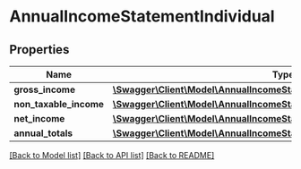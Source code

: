 # AnnualIncomeStatementIndividual

## Properties
Name | Type | Description | Notes
------------ | ------------- | ------------- | -------------
**gross_income** | [**\Swagger\Client\Model\AnnualIncomeStatementIndividualGrossIncome**](AnnualIncomeStatementIndividualGrossIncome.md) |  | 
**non_taxable_income** | [**\Swagger\Client\Model\AnnualIncomeStatementIndividualNonTaxableIncome**](AnnualIncomeStatementIndividualNonTaxableIncome.md) |  | 
**net_income** | [**\Swagger\Client\Model\AnnualIncomeStatementIndividualNetIncome**](AnnualIncomeStatementIndividualNetIncome.md) |  | 
**annual_totals** | [**\Swagger\Client\Model\AnnualIncomeStatementIndividualAnnualTotals**](AnnualIncomeStatementIndividualAnnualTotals.md) |  | 

[[Back to Model list]](../../README.md#documentation-for-models) [[Back to API list]](../../README.md#documentation-for-api-endpoints) [[Back to README]](../../README.md)


